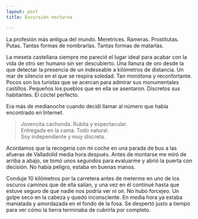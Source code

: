 ```yaml
---
layout: post
title: Excursión nocturna

---
```


La profesión más antigua del mundo. Meretrices. Rameras. Prostitutas. Putas. Tantas formas de nombrarlas. Tantas formas de matarlas.

La meseta castellana siempre me pareció el lugar ideal para acabar con la vida de otro ser humano sin ser descubierto. Una llanura de oro desde la que detectar la presencia de un indeseable a kilómetros de distancia. Un mar de silencio en el que se respira soledad. Tan monótona y reconfortante. Pocos son los turistas que se acercan para admirar sus monumentales castillos. Pequeños los pueblos que en ella se asentaron. Discretos sus habitantes. El cóctel perfecto.

Era más de medianoche cuando decidí llamar al número que había encontrado en Internet. 

>Jovencita cachonda. Rubita y espectacular.   
>Entregada en la cama. Todo natural.   
>Soy independiente y muy discreta.

Acordamos que la recogería con mi coche en una parada de bus a las afueras de Valladolid media hora después. Antes de montarse me miró de arriba a abajo, se tomó unos segundos para evaluarme y abrió la puerta con decisión. No había peligro, estaba en buenas manos. 

Conduje 10 kilómetros por la carretera antes de meterme en uno de los oscuros caminos que de ella salían, y una vez en él continué hasta que estuve seguro de que nadie nos podría ver ni oír. No hubo forcejeo. Un golpe seco en la cabeza y quedó inconsciente. En media hora ya estaba maniatada y amordazada en el fondo de la fosa. Se despertó justo a tiempo para ver cómo la tierra terminaba de cubrirla por completo.